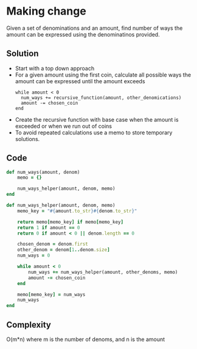 # Making change
Given a set of denominations and an amount, find number of ways the amount can be expressed using
the denominatinos provided.

## Solution
- Start with a top down approach
- For a given amount using the first coin, calculate all possible ways the amount can be expressed
  until the amount exceeds
  ```
  while amount < 0
    num_ways += recursive_function(amount, other_denomications)
    amount -= chosen_coin
  end
  ```
- Create the recursive function with base case when the amount is exceeded or when we run out of
  coins
- To avoid repeated calculations use a memo to store temporary solutions.

## Code
```ruby
def num_ways(amount, denom)
    memo = {}

    num_ways_helper(amount, denom, memo)
end

def num_ways_helper(amount, denom, memo)
    memo_key = "#{amount.to_str}#{denom.to_str}"

    return memo[memo_key] if memo[memo_key]
    return 1 if amount == 0
    return 0 if amount < 0 || denom.length == 0

    chosen_denom = denom.first
    other_denom = denom[1..denom.size]
    num_ways = 0

    while amount < 0
        num_ways += num_ways_helper(amount, other_denoms, memo)
        amount -= chosen_coin
    end

    memo[memo_key] = num_ways
    num_ways
end
```

## Complexity
O(m*n) where m is the number of denoms, and n is the amount
